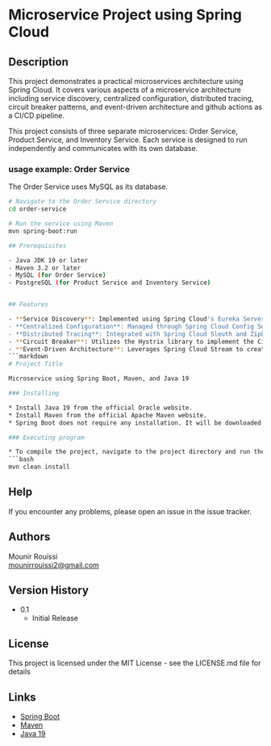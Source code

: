 # Microservice Project using Spring Cloud
## Description
This project demonstrates a practical microservices architecture using Spring Cloud. It covers various aspects of a microservice architecture including service discovery, centralized configuration, distributed tracing, circuit breaker patterns, and event-driven architecture and github actions as a CI/CD pipeline.

This project consists of three separate microservices: Order Service, Product Service, and Inventory Service. Each service is designed to run independently and communicates with its own database.


### usage example: Order Service

The Order Service uses MySQL as its database.

```bash
# Navigate to the Order Service directory
cd order-service

# Run the service using Maven
mvn spring-boot:run

## Prerequisites

- Java JDK 19 or later
- Maven 3.2 or later
- MySQL (for Order Service)
- PostgreSQL (for Product Service and Inventory Service)


## Features

- **Service Discovery**: Implemented using Spring Cloud's Eureka Server, allowing microservices to register themselves and discover other services.
- **Centralized Configuration**: Managed through Spring Cloud Config Server, providing a central place for externalized configuration in a distributed system.
- **Distributed Tracing**: Integrated with Spring Cloud Sleuth and Zipkin for distributed tracing to help debug and understand the system's behavior.
- **Circuit Breaker**: Utilizes the Hystrix library to implement the Circuit Breaker pattern, which helps to prevent system failure and ensure continued operation.
- **Event-Driven Architecture**: Leverages Spring Cloud Stream to create an event-driven architecture.
```markdown
# Project Title

Microservice using Spring Boot, Maven, and Java 19

### Installing

* Install Java 19 from the official Oracle website.
* Install Maven from the official Apache Maven website.
* Spring Boot does not require any installation. It will be downloaded by Maven.

### Executing program

* To compile the project, navigate to the project directory and run the following command:
```bash
mvn clean install
```

## Help

If you encounter any problems, please open an issue in the issue tracker.

## Authors

Mounir Rouissi  
mounirrouissi2@gmail.com

## Version History

* 0.1
    * Initial Release

## License

This project is licensed under the MIT  License - see the LICENSE.md file for details

## Links

* [Spring Boot](https://spring.io/projects/spring-boot)
* [Maven](https://maven.apache.org/)
* [Java 19](https://www.oracle.com/java/technologies/javase-jdk19-downloads.html)
```
